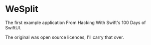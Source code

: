 # WeSplit

The first example application From Hacking With Swift's 100 Days of SwiftUI.

The original was open source licences, I'll carry that over.
